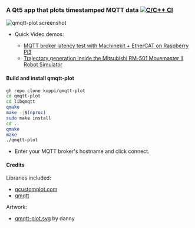 ### A Qt5 app that plots timestamped MQTT data [![C/C++ CI](https://github.com/koppi/qmqtt-plot/actions/workflows/c-cpp.yml/badge.svg)](https://github.com/koppi/qmqtt-plot/actions/workflows/c-cpp.yml)

![qmqtt-plot screenshot](qmqtt-plot.png)

* Quick Video demos:

  * [MQTT broker latency test with Machinekit + EtherCAT on Raspberry Pi3 ](https://www.youtube.com/watch?v=uFbr7xBjItE)
  * [Trajectory generation inside the Mitsubishi RM-501 Movemaster II Robot Simulator](https://www.youtube.com/watch?v=dLeDPIRKhOw)

#### Build and install qmqtt-plot

```bash
gh repo clone koppi/qmqtt-plot
cd qmqtt-plot
cd libqmqtt
qmake
make -j$(nproc)
sudo make install
cd ..
qmake
make
./qmqtt-plot
```

* Enter your MQTT broker's hostname and click connect.

#### Credits

Libraries included:

* [qcustomplot.com](http://qcustomplot.com)
* [qmqtt](https://github.com/emqtt/qmqtt)

Artwork:

* [qmqtt-plot.svg](https://openclipart.org/detail/200755/primary-plot) by danny
